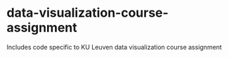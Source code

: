 # data-visualization-course-assignment
Includes code specific to KU Leuven data visualization course assignment
